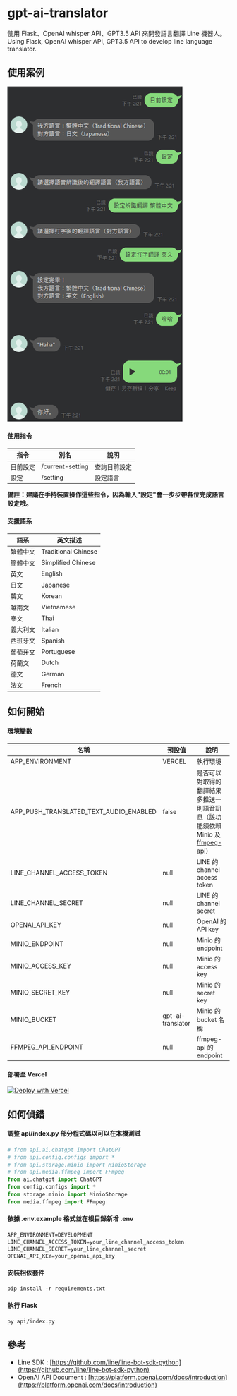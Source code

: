 # gpt-ai-translator

使用 Flask、OpenAI whisper API、GPT3.5 API 來開發語言翻譯 Line 機器人。  
Using Flask, OpenAI whisper API, GPT3.5 API to develop line language translator.

## 使用案例

![Image](data/img/demo.png)

#### 使用指令

| 指令     | 別名             | 說明         |
| -------- | ---------------- | ------------ |
| 目前設定 | /current-setting | 查詢目前設定 |
| 設定     | /setting         | 設定語言     |

**備註：建議在手持裝置操作這些指令，因為輸入"設定"會一步步帶各位完成語言設定哦。**

#### 支援語系

| 語系     | 英文描述            |
| -------- | ------------------- |
| 繁體中文 | Traditional Chinese |
| 簡體中文 | Simplified Chinese  |
| 英文     | English             |
| 日文     | Japanese            |
| 韓文     | Korean              |
| 越南文   | Vietnamese          |
| 泰文     | Thai                |
| 義大利文 | Italian             |
| 西班牙文 | Spanish             |
| 葡萄牙文 | Portuguese          |
| 荷蘭文   | Dutch               |
| 德文     | German              |
| 法文     | French              |

## 如何開始

#### 環境變數

| 名稱                                   | 預設值            | 說明                                                                                                                   |
| -------------------------------------- | ----------------- | ---------------------------------------------------------------------------------------------------------------------- |
| APP_ENVIRONMENT                        | VERCEL            | 執行環境                                                                                                               |
| APP_PUSH_TRANSLATED_TEXT_AUDIO_ENABLED | false             | 是否可以對取得的翻譯結果多推送一則語音訊息（該功能須依賴 Minio 及 [ffmpeg-api](https://github.com/cdcd72/ffmpeg-api)） |
| LINE_CHANNEL_ACCESS_TOKEN              | null              | LINE 的 channel access token                                                                                           |
| LINE_CHANNEL_SECRET                    | null              | LINE 的 channel secret                                                                                                 |
| OPENAI_API_KEY                         | null              | OpenAI 的 API key                                                                                                      |
| MINIO_ENDPOINT                         | null              | Minio 的 endpoint                                                                                                      |
| MINIO_ACCESS_KEY                       | null              | Minio 的 access key                                                                                                    |
| MINIO_SECRET_KEY                       | null              | Minio 的 secret key                                                                                                    |
| MINIO_BUCKET                           | gpt-ai-translator | Minio 的 bucket 名稱                                                                                                   |
| FFMPEG_API_ENDPOINT                    | null              | ffmpeg-api 的 endpoint                                                                                                 |

#### 部署至 Vercel

[![Deploy with Vercel](https://vercel.com/button)](https://vercel.com/new/clone?repository-url=https%3A%2F%2Fgithub.com%2Fcdcd72%2Fgpt-ai-translator&env=LINE_CHANNEL_ACCESS_TOKEN,LINE_CHANNEL_SECRET,OPENAI_API_KEY)

## 如何偵錯

#### 調整 api/index.py 部分程式碼以可以在本機測試

```python
# from api.ai.chatgpt import ChatGPT
# from api.config.configs import *
# from api.storage.minio import MinioStorage
# from api.media.ffmpeg import FFmpeg
from ai.chatgpt import ChatGPT
from config.configs import *
from storage.minio import MinioStorage
from media.ffmpeg import FFmpeg
```

#### 依據 .env.example 格式並在根目錄新增 .env

    APP_ENVIRONMENT=DEVELOPMENT
    LINE_CHANNEL_ACCESS_TOKEN=your_line_channel_access_token
    LINE_CHANNEL_SECRET=your_line_channel_secret
    OPENAI_API_KEY=your_openai_api_key

#### 安裝相依套件

    pip install -r requirements.txt

#### 執行 Flask

    py api/index.py

## 參考

- Line SDK : [https://github.com/line/line-bot-sdk-python](https://github.com/line/line-bot-sdk-python)
- OpenAI API Document : [https://platform.openai.com/docs/introduction](https://platform.openai.com/docs/introduction)
